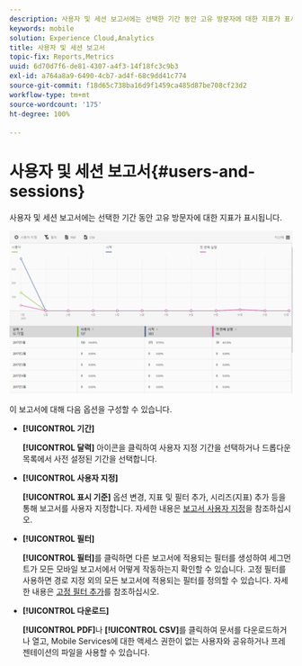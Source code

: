 ```yaml
---
description: 사용자 및 세션 보고서에는 선택한 기간 동안 고유 방문자에 대한 지표가 표시됩니다.
keywords: mobile
solution: Experience Cloud,Analytics
title: 사용자 및 세션 보고서
topic-fix: Reports,Metrics
uuid: 6d70d7f6-de81-4307-a4f3-14f18fc3c9b3
exl-id: a764a8a9-6490-4cb7-ad4f-68c9dd41c774
source-git-commit: f18d65c738ba16d9f1459ca485d87be708cf23d2
workflow-type: tm+mt
source-wordcount: '175'
ht-degree: 100%

---
```


# 사용자 및 세션 보고서{#users-and-sessions}

사용자 및 세션 보고서에는 선택한 기간 동안 고유 방문자에 대한 지표가 표시됩니다.

![사용자 및 세션 보고서](assets/users_sessions.png)

이 보고서에 대해 다음 옵션을 구성할 수 있습니다.

* **[!UICONTROL 기간]**

   **[!UICONTROL 달력]** 아이콘을 클릭하여 사용자 지정 기간을 선택하거나 드롭다운 목록에서 사전 설정된 기간을 선택합니다.

* **[!UICONTROL 사용자 지정]**

   **[!UICONTROL 표시 기준]** 옵션 변경, 지표 및 필터 추가, 시리즈(지표) 추가 등을 통해 보고서를 사용자 지정합니다. 자세한 내용은 [보고서 사용자 지정](/help/using/usage/reports-customize/t-reports-customize.md)을 참조하십시오.

* **[!UICONTROL 필터]**

   **[!UICONTROL 필터]**&#x200B;를 클릭하면 다른 보고서에 적용되는 필터를 생성하여 세그먼트가 모든 모바일 보고서에서 어떻게 작동하는지 확인할 수 있습니다. 고정 필터를 사용하면 경로 지정 외의 모든 보고서에 적용되는 필터를 정의할 수 있습니다. 자세한 내용은 [고정 필터 추가](/help/using/usage/reports-customize/t-sticky-filter.md)를 참조하십시오.

* **[!UICONTROL 다운로드]**

   **[!UICONTROL PDF]**&#x200B;나 **[!UICONTROL CSV]**&#x200B;를 클릭하여 문서를 다운로드하거나 열고, Mobile Services에 대한 액세스 권한이 없는 사용자와 공유하거나 프레젠테이션의 파일을 사용할 수 있습니다.
